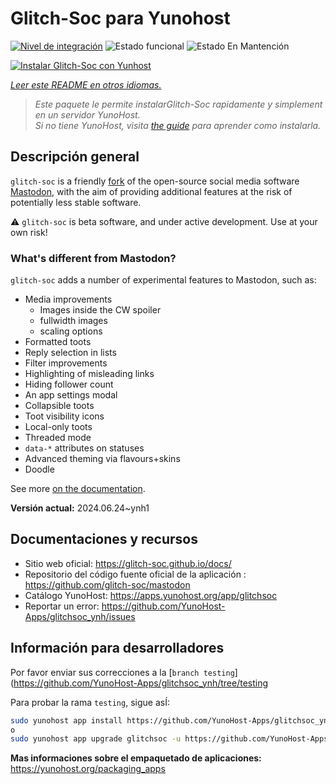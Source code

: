 <!--
Este archivo README esta generado automaticamente<https://github.com/YunoHost/apps/tree/master/tools/readme_generator>
No se debe editar a mano.
-->

# Glitch-Soc para Yunohost

[![Nivel de integración](https://dash.yunohost.org/integration/glitchsoc.svg)](https://dash.yunohost.org/appci/app/glitchsoc) ![Estado funcional](https://ci-apps.yunohost.org/ci/badges/glitchsoc.status.svg) ![Estado En Mantención](https://ci-apps.yunohost.org/ci/badges/glitchsoc.maintain.svg)

[![Instalar Glitch-Soc con Yunhost](https://install-app.yunohost.org/install-with-yunohost.svg)](https://install-app.yunohost.org/?app=glitchsoc)

*[Leer este README en otros idiomas.](./ALL_README.md)*

> *Este paquete le permite instalarGlitch-Soc rapidamente y simplement en un servidor YunoHost.*  
> *Si no tiene YunoHost, visita [the guide](https://yunohost.org/install) para aprender como instalarla.*

## Descripción general

`glitch-soc` is a friendly [fork](https://en.wikipedia.org/wiki/Fork_(software_development)) of the open-source social media software [Mastodon](https://joinmastodon.org/), with the aim of providing additional features at the risk of potentially less stable software.

⚠️ `glitch-soc` is beta software, and under active development. Use at your own risk!

###  What's different from Mastodon?

`glitch-soc` adds a number of experimental features to Mastodon, such as:

- Media improvements
  - Images inside the CW spoiler
  - fullwidth images
  - scaling options
- Formatted toots
- Reply selection in lists
- Filter improvements
- Highlighting of misleading links
- Hiding follower count
- An app settings modal
- Collapsible toots
- Toot visibility icons
- Local-only toots
- Threaded mode
- `data-*` attributes on statuses
- Advanced theming via flavours+skins
- Doodle

See more [on the documentation](https://glitch-soc.github.io/docs/).


**Versión actual:** 2024.06.24~ynh1
## Documentaciones y recursos

- Sitio web oficial: <https://glitch-soc.github.io/docs/>
- Repositorio del código fuente oficial de la aplicación : <https://github.com/glitch-soc/mastodon>
- Catálogo YunoHost: <https://apps.yunohost.org/app/glitchsoc>
- Reportar un error: <https://github.com/YunoHost-Apps/glitchsoc_ynh/issues>

## Información para desarrolladores

Por favor enviar sus correcciones a la [`branch testing`](https://github.com/YunoHost-Apps/glitchsoc_ynh/tree/testing

Para probar la rama `testing`, sigue asÍ:

```bash
sudo yunohost app install https://github.com/YunoHost-Apps/glitchsoc_ynh/tree/testing --debug
o
sudo yunohost app upgrade glitchsoc -u https://github.com/YunoHost-Apps/glitchsoc_ynh/tree/testing --debug
```

**Mas informaciones sobre el empaquetado de aplicaciones:** <https://yunohost.org/packaging_apps>
